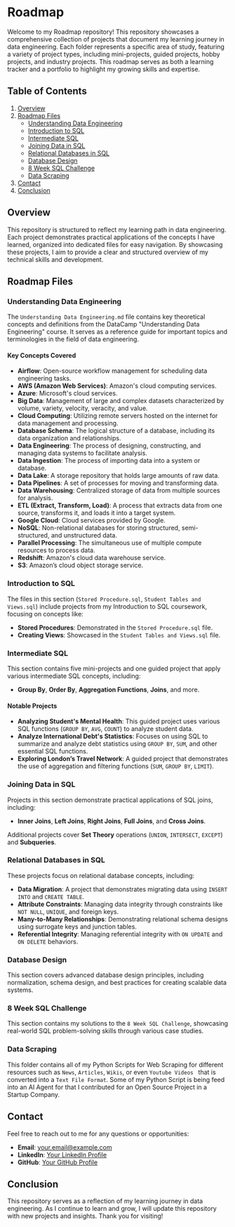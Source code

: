 # Roadmap

Welcome to my Roadmap repository! This repository showcases a comprehensive collection of projects that document my learning journey in data engineering. Each folder represents a specific area of study, featuring a variety of project types, including mini-projects, guided projects, hobby projects, and industry projects. This roadmap serves as both a learning tracker and a portfolio to highlight my growing skills and expertise.

## Table of Contents
1. [Overview](#overview)
2. [Roadmap Files](#roadmap-files)
   - [Understanding Data Engineering](#understanding-data-engineering)
   - [Introduction to SQL](#introduction-to-sql)
   - [Intermediate SQL](#intermediate-sql)
   - [Joining Data in SQL](#joining-data-in-sql)
   - [Relational Databases in SQL](#relational-databases-in-sql)
   - [Database Design](#database-design)
   - [8 Week SQL Challenge](#8-week-sql-challenge)
   - [Data Scraping](#data-scraping)
3. [Contact](#contact)
4. [Conclusion](#conclusion)

## Overview

This repository is structured to reflect my learning path in data engineering. Each project demonstrates practical applications of the concepts I have learned, organized into dedicated files for easy navigation. By showcasing these projects, I aim to provide a clear and structured overview of my technical skills and development.

## Roadmap Files

### Understanding Data Engineering

The `Understanding Data Engineering.md` file contains key theoretical concepts and definitions from the DataCamp "Understanding Data Engineering" course. It serves as a reference guide for important topics and terminologies in the field of data engineering.

#### Key Concepts Covered

- **Airflow**: Open-source workflow management for scheduling data engineering tasks.
- **AWS (Amazon Web Services)**: Amazon's cloud computing services.
- **Azure**: Microsoft's cloud services.
- **Big Data**: Management of large and complex datasets characterized by volume, variety, velocity, veracity, and value.
- **Cloud Computing**: Utilizing remote servers hosted on the internet for data management and processing.
- **Database Schema**: The logical structure of a database, including its data organization and relationships.
- **Data Engineering**: The process of designing, constructing, and managing data systems to facilitate analysis.
- **Data Ingestion**: The process of importing data into a system or database.
- **Data Lake**: A storage repository that holds large amounts of raw data.
- **Data Pipelines**: A set of processes for moving and transforming data.
- **Data Warehousing**: Centralized storage of data from multiple sources for analysis.
- **ETL (Extract, Transform, Load)**: A process that extracts data from one source, transforms it, and loads it into a target system.
- **Google Cloud**: Cloud services provided by Google.
- **NoSQL**: Non-relational databases for storing structured, semi-structured, and unstructured data.
- **Parallel Processing**: The simultaneous use of multiple compute resources to process data.
- **Redshift**: Amazon's cloud data warehouse service.
- **S3**: Amazon’s cloud object storage service.

### Introduction to SQL

The files in this section (`Stored Procedure.sql`, `Student Tables and Views.sql`) include projects from my Introduction to SQL coursework, focusing on concepts like:

- **Stored Procedures**: Demonstrated in the `Stored Procedure.sql` file.
- **Creating Views**: Showcased in the `Student Tables and Views.sql` file.

### Intermediate SQL

This section contains five mini-projects and one guided project that apply various intermediate SQL concepts, including:

- **Group By**, **Order By**, **Aggregation Functions**, **Joins**, and more.

#### Notable Projects
- **Analyzing Student's Mental Health**: This guided project uses various SQL functions (`GROUP BY`, `AVG`, `COUNT`) to analyze student data.
- **Analyze International Debt's Statistics**: Focuses on using SQL to summarize and analyze debt statistics using `GROUP BY`, `SUM`, and other essential SQL functions.
- **Exploring London’s Travel Network**: A guided project that demonstrates the use of aggregation and filtering functions (`SUM`, `GROUP BY`, `LIMIT`).

### Joining Data in SQL

Projects in this section demonstrate practical applications of SQL joins, including:

- **Inner Joins**, **Left Joins**, **Right Joins**, **Full Joins**, and **Cross Joins**.

Additional projects cover **Set Theory** operations (`UNION`, `INTERSECT`, `EXCEPT`) and **Subqueries**.

### Relational Databases in SQL

These projects focus on relational database concepts, including:

- **Data Migration**: A project that demonstrates migrating data using `INSERT INTO` and `CREATE TABLE`.
- **Attribute Constraints**: Managing data integrity through constraints like `NOT NULL`, `UNIQUE`, and foreign keys.
- **Many-to-Many Relationships**: Demonstrating relational schema designs using surrogate keys and junction tables.
- **Referential Integrity**: Managing referential integrity with `ON UPDATE` and `ON DELETE` behaviors.

### Database Design

This section covers advanced database design principles, including normalization, schema design, and best practices for creating scalable data systems.

### 8 Week SQL Challenge

This section contains my solutions to the `8 Week SQL Challenge`, showcasing real-world SQL problem-solving skills through various case studies.

### Data Scraping

This folder contains all of my Python Scripts for Web Scraping for different resources such as `News`, `Articles`, `Wikis`, or even `Youtube Videos ` that is converted into a `Text File Format`. Some of my Python Script is being feed into an AI Agent for that I contributed for an Open Source Project in a Startup Company.

## Contact

Feel free to reach out to me for any questions or opportunities:

- **Email**: your.email@example.com
- **LinkedIn**: [Your LinkedIn Profile](https://linkedin.com/in/yourprofile)
- **GitHub**: [Your GitHub Profile](https://github.com/yourusername)

## Conclusion

This repository serves as a reflection of my learning journey in data engineering. As I continue to learn and grow, I will update this repository with new projects and insights. Thank you for visiting!
